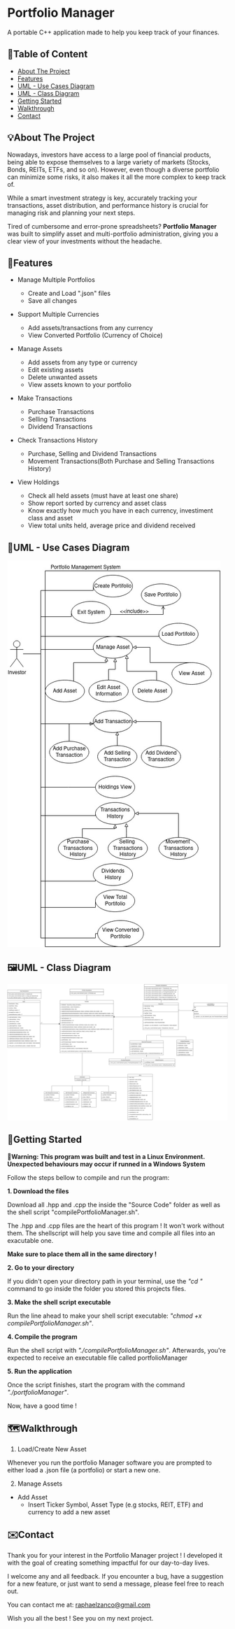 # Portfolio Manager
A portable C++ application made to help you keep track of your finances.

## 📑Table of Content
- [About The Project](#about-the-project)
- [Features](#features)
- [UML - Use Cases Diagram](#uml---use-cases-diagram)
- [UML - Class Diagram](#uml---class-diagram)
- [Getting Started](#getting-started)
- [Walkthrough](#walkthrough)
- [Contact](#contact)

## 💡About The Project
Nowadays, investors have access to a large pool of financial products, being able to expose themselves to a large variety of markets (Stocks, Bonds, REITs, ETFs, and so on).
However, even though a diverse portfolio can minimize some risks, it also makes it all the more complex to keep track of.

While a smart investment strategy is key, accurately tracking your transactions, asset distribution, and performance history is crucial for managing risk and planning your next steps.

Tired of cumbersome and error-prone spreadsheets? **Portfolio Manager** was built to simplify asset and multi-portfolio administration, giving you a clear view of your investments without the headache.

## 💼Features
- Manage Multiple Portfolios
  - Create and Load ".json" files
  - Save all changes
    
- Support Multiple Currencies
  - Add assets/transactions from any currency
  - View Converted Portfolio (Currency of Choice)
    
- Manage Assets
  - Add assets from any type or currency 
  - Edit existing assets
  - Delete unwanted assets
  - View assets known to your portfolio
    
- Make Transactions
  - Purchase Transactions
  - Selling Transactions
  - Dividend Transactions
    
- Check Transactions History
  - Purchase, Selling and Dividend Transactions
  - Movement Transactions(Both Purchase and Selling Transactions History)
    
- View Holdings
  - Check all held assets (must have at least one share)
  - Show report sorted by currency and asset class
  - Know exactly how much you have in each currency, investiment class and asset
  - View total units held, average price and dividend received
 
## 🎨UML - Use Cases Diagram
![Use Cases Diagram from UML (also inside one of this repository folder!)](https://github.com/raphaelzanco/Portfolio-Manager/blob/b1a77278778d640eaec2c037a38a2f1a6b9b4224/UML%20Diagrams/Portfolio%20Management%20Use%20Cases.jpg)

## 🖼️UML - Class Diagram
![Class Diagram from UML (also inside one of this repository folder!)](https://github.com/raphaelzanco/Portfolio-Manager/blob/3ecdbb42265f12828dbd09fe8522cab3e39090fd/UML%20Diagrams/Portfolio%20Management%20Classes.jpg)

## 🚀Getting Started
**📌Warning: This program was built and test in a Linux Environment. 
Unexpected behaviours may occur if runned in a Windows System**

Follow the steps bellow to compile and run the program:

**1. Download the files**
   
Download all .hpp and .cpp the inside the "Source Code" folder as well as the shell script "compilePortfolioManager.sh".

The .hpp and .cpp files are the heart of this program ! It won't work without them. The shellscript will help you save time and compile all files into an exacutable one.

**Make sure to place them all in the same directory !**

**2. Go to your directory**

If you didn't open your directory path in your terminal, use the *"cd <directory>"* command to go inside the folder you stored this projects files.

**3. Make the shell script executable**

Run the line ahead to make your shell script executable: *"chmod +x compilePortfolioManager.sh"*.

**4. Compile the program**

Run the shell script with *"./compilePortfolioManager.sh"*. Afterwards, you're expected to receive an executable file called portfolioManager

**5. Run the application**

Once the script finishes, start the program with the command *"./portfolioManager"*.

Now, have a good time !

## 🗺️Walkthrough
1. Load/Create New Asset
   
Whenever you run the portfolio Manager software you are prompted to either load a .json file (a portfolio) or start a new one.

2. Manage Assets
  - Add Asset
    - Insert Ticker Symbol, Asset Type (e.g stocks, REIT, ETF) and currency to add a new asset 

## ✉️Contact
Thank you for your interest in the Portfolio Manager project ! I developed it with the goal of creating something impactful for our day-to-day lives.

I welcome any and all feedback. If you encounter a bug, have a suggestion for a new feature, or just want to send a message, please feel free to reach out.

You can contact me at: raphaelzanco@gmail.com

Wish you all the best ! See you on my next project.
